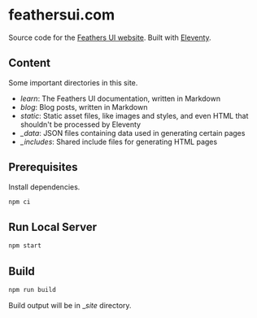 # feathersui.com

Source code for the [Feathers UI website](https://feathersui.com/). Built with [Eleventy](https://11ty.dev/).

## Content

Some important directories in this site.

- _learn_: The Feathers UI documentation, written in Markdown
- _blog_: Blog posts, written in Markdown
- _static_: Static asset files, like images and styles, and even HTML that shouldn't be processed by Eleventy
- _\_data_: JSON files containing data used in generating certain pages
- _\_includes_: Shared include files for generating HTML pages

## Prerequisites

Install dependencies.

```sh
npm ci
```

## Run Local Server

```sh
npm start
```

## Build

```sh
npm run build
```

Build output will be in __site_ directory.